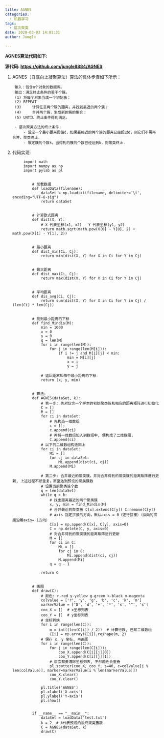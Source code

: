 ```yaml
---
title: AGNES
categories:
  - 机器学习
tags:
  - 层次聚类
date: 2020-03-03 14:01:31
author: Jungle

---
```

**AGNES算法代码如下:**

**源代码: https://github.com/jungle8884/AGNES**

1. AGNES（自底向上凝聚算法）算法的具体步骤如下所示：

		输入：包含n个对象的数据库。
		输出：满足终止条件的若干个簇。
		(1) 将每个对象当成一个初始簇；
		(2) REPEAT
		(3)     计算任意两个簇的距离，并找到最近的两个簇；
		(4)     合并两个簇，生成新的簇的集合；
		(5) UNTIL 终止条件得到满足。
		
		- 层次聚类方法的终止条件：
			- 设定一个最小距离阈值d，如果最相近的两个簇的距离已经超过d，则它们不需再合并，聚类终止.
			- 限定簇的个数k，当得到的簇的个数已经达到k，则聚类终止.

		

2. 代码实现: 

			import math
			import numpy as np
			import pylab as pl
		

				# 加载数据
				def loadData(filename):
				    dataSet = np.loadtxt(filename, delimiter='\t', encoding="UTF-8-sig")
				    return dataSet
			
			
				# 计算欧式距离
				def dist(X, Y):
				    # X 代表坐标(x1, x2)   Y 代表坐标(y1, y2)
				    return math.sqrt(math.pow(X[0] - Y[0], 2) + math.pow(X[1] - Y[1], 2))
			
			
				# 最小距离
				def dist_min(Ci, Cj):
				    return min(dist(X, Y) for X in Ci for Y in Cj)
				
				
				# 最大距离
				def dist_max(Ci, Cj):
				    return max(dist(X, Y) for X in Ci for Y in Cj)
				
				
				# 平均距离
				def dis_avg(Ci, Cj):
				    return sum(dist(X, Y) for X in Ci for Y in Cj) / (len(Ci) * len(Cj))
				
			
				# 找到最小距离的下标
				def find_Mindis(M):
				    min = 1000
				    x = 0
				    y = 0
				    q = len(M)
				    for i in range(len(M)):
				        for j in range(len(M[i])):
				            if i != j and M[i][j] < min:
				                min = M[i][j]
				                x = i
				                y = j
				
				    # 返回距离矩阵中最小距离的下标
				    return (x, y, min)
			
			
				# 算法:
				def AGNES(dataSet, k):
				    # 第一步: 先对仅含一个样本的初始聚类簇和相应的距离矩阵进行初始化
				    C = []
				    M = []
				    for ci in dataSet:
				        # 先构造一维数组
				        c = [];
				        c.append(ci)
				        # 再将一维数组加入到数组中, 便构成了二维数组.
				        C.append(ci)
				    # 以下的二维数组构造同上
				    for ci in dataSet:
				        Mi = []
				        for cj in dataSet:
				            Mi.append(dist(ci, cj))
				        M.append(Mi)
				
				    # 第二步: 合并最近的聚类簇，并对合并得到的聚类簇的距离矩阵进行更新, 上述过程不断重复，直至达到预设的聚类簇数
				    # 设置当前聚类簇个数
				    q = len(dataSet)
				    while q > k:
				        # 找出距离最近的两个聚类簇
				        x, y, min = find_Mindis(M)
				        # 合并最近的聚类簇 C[x].extend(C[y]) C.remove(C[y])
				        # axis 指定拼接的方向，默认axis = 0（逐行拼接）（纵向的拼接沿着axis= 1方向）
				        C[x] = np.append(C[x], C[y], axis=0)
				        C = np.delete(C, y, axis=0)
				        # 对合并得到的聚类簇的距离矩阵进行更新
				        M = []
				        for ci in C:
				            Mi = []
				            for cj in C:
				                Mi.append(dist(ci, cj))
				            M.append(Mi)
				        q = q - 1
				
				    return C
			
			
				# 画图
				def draw(C):
				    # 颜色: r-red y-yellow g-green k-black m-magenta
				    colValue = ['r', 'y', 'g', 'b', 'c', 'k', 'm']
				    markerValue = ['D', 'd', '+', '*', 'x', '^', 's']
				    coo_X = []  # x坐标列表
				    coo_Y = []  # y坐标列表
				    # 坐标转换
				    for i in range(len(C)):
				        m = int((len(C[i]) / 2))  # 计算行数, 已知二维数组
				        C[i] = np.array(C[i]).reshape(m, 2)
				    # 保存 x, y 坐标, 再画图
				    for i in range(len(C)):
				        for j in range(len(C[i])):
				            coo_X.append(C[i][j][0])
				            coo_Y.append(C[i][j][1])
				        # 每次都要清除坐标列表, 不然颜色会重叠
				        pl.scatter(coo_X, coo_Y, s=40, c=colValue[i % len(colValue)], marker=markerValue[i % len(markerValue)])
				        coo_X.clear()
				        coo_Y.clear()
				
				    pl.title('AGNES')
				    pl.xlabel('X-axis')
				    pl.ylabel('Y-axis')
				    pl.show()
				
				
				if __name__ == "__main__":
				    dataSet = loadData('test.txt')
				    k = 2  # k代表预设的最终聚类簇数
				    C = AGNES(dataSet, k)
				    draw(C)
